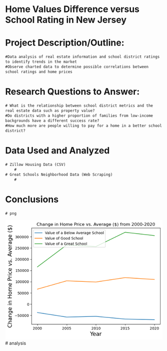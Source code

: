 # Home Values Difference versus School Rating in New Jersey 

# Project Description/Outline: 
    #Data analysis of real estate information and school district ratings to identify trends in the market
    #Observe charted data to determine possible correlations between school ratings and home prices

# Research Questions to Answer:
    # What is the relationship between school district metrics and the real estate data such as property value?
    #Do districts with a higher proportion of families from low-income backgrounds have a different success rate? 
    #How much more are people willing to pay for a home in a better school district?
    
# Data Used and Analyzed
    # Zillow Housing Data (CSV)
        #
    # Great Schools Neighborhood Data (Web Scraping)
        # 
        
# Conclusions

    # png
  ![Avg Home Values](Outputs/Change_in_home_price_vs_avg.png)
    # analysis